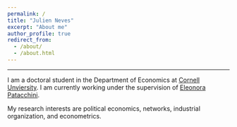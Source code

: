 ```yaml
---
permalink: /
title: "Julien Neves"
excerpt: "About me"
author_profile: true
redirect_from:
  - /about/
  - /about.html
---
```

---
I am a doctoral student in the Department of Economics at [Cornell Unviersity](https://as.vanderbilt.edu/econ). I am currently working under the supervision of [Eleonora Patacchini](http://elepatacchini.com/).
 <!-- (co-chair), []() (co-chair), and [](). -->

My research interests are political economics, networks, industrial organization, and econometrics.
